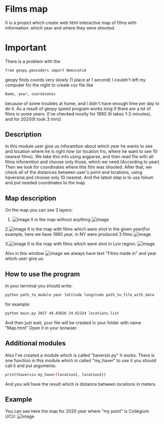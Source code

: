 # Films map
It is a project which create web html interactive map of films with information: which year and where they were shooted.
# Important
There is a problem with the 
~~~bash
from geopy.geocoders import Nominatim
~~~
geopy finds coords very slowly (1 place at 1 second)
I couldn't left my computer for the night to create csv file like
~~~bash
Name, year, coordinates
~~~
because of some troubles at home, and I didn't have enough time per day to do it.
As a result of geopy speed program works long if there are a lot of films in some years. (I've checked mostly for 1890 (It takes 1-2 minutes), and for 2020(It took 3 min))

## Description
In this module user give us inforamtion about which year he wants to see and location where he is right now (or location fro, where he want to see 10 nearest films). We take this info using argparse, and then read file with all films inforamtion and choose only those, which we need.(According to year) Then we look for coordinates where this film was shooted. After that, we check all of the distances between user's point and locations, using haversine,and choose only 10 nearest. And the latest step is to use folium and put needed coordinates to the map.

## Map description
On the map you can see 3 layers:

1. ![image](https://user-images.githubusercontent.com/91532556/153668343-57c9bef0-54bf-4ec2-870a-bb8c2bd45f62.png)
 It is the map without anything
  ![image](https://user-images.githubusercontent.com/91532556/153668277-d2c5bc90-0d13-49f6-a90c-e523090e5e47.png)


2.![image](https://user-images.githubusercontent.com/91532556/153668491-ac11b3f5-45fc-4e68-95db-3a8757582996.png)
It is the map with films which were shot in the given year(For example, here we have 1980 year, in NY were produced 3 films
![image](https://user-images.githubusercontent.com/91532556/153668573-7b036fcb-f253-4d85-a9bb-e30baca95324.png)

3.![image](https://user-images.githubusercontent.com/91532556/153668680-4bb081fa-3242-4a55-bf83-b5079e35bcec.png)
 It is the map with films which were shot in Lviv region.
 ![image](https://user-images.githubusercontent.com/91532556/153668829-dd151bef-66ff-498f-ad93-ce8e3cd7ddca.png)

Also in this window ![image](https://user-images.githubusercontent.com/91532556/153668867-4c81cd40-5879-4f10-9449-28dd99957f79.png)
we always have text "Films made in" and year which user give us.

## How to use the program
In your terminal you should write:
~~~bash
python path_to_module year latitude longitude path_to_file_with_data
~~~
for example:
~~~bash
python main.py 2017 49.83826 24.02324 locations.list 
~~~
And then just wait, your file will be created in your folder with name "Map.html"
Open it in your browser.

## Additional modules
Also I've created a module which is called "haversin.py"
It works. There is one function in this module which is called "my_haver"
to use it you should call it and put arguments:
~~~bash
print(haversin.my_haver(location1, location2))
~~~
And you will have the result which is distance between locations in meters.

## Example
You can see here the map for 2020 year where "my point" is Collegium UCU:
![image](https://user-images.githubusercontent.com/91532556/153671271-077f324b-76f8-429d-b07f-ba8c033c788d.png)

